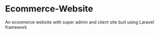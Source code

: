 # Ecommerce-Website
 An ecoomerce website with super admin and client site buit using Laravel framework
